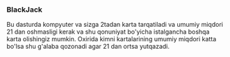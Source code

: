 ### BlackJack

Bu dasturda kompyuter va sizga 2tadan karta tarqatiladi va umumiy miqdori 21 dan oshmasligi kerak va shu qonuniyat bo'yicha istalgancha boshqa karta olishingiz mumkin.
Oxirida kimni kartalarining umumiy miqdori katta bo'lsa shu g'alaba qozonadi agar 21 dan ortsa yutqazadi.
